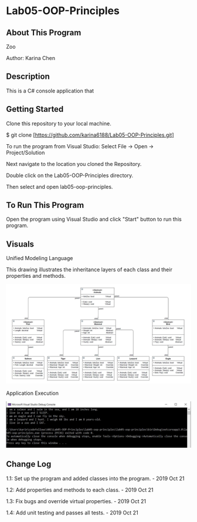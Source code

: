 # Lab05-OOP-Principles

## About This Program
Zoo

Author: Karina Chen

## Description
This is a C# console application that 

## Getting Started
Clone this repository to your local machine.

$ git clone [https://github.com/karina6188/Lab05-OOP-Principles.git]

To run the program from Visual Studio:
Select File -> Open -> Project/Solution

Next navigate to the location you cloned the Repository.

Double click on the Lab05-OOP-Principles directory.

Then select and open lab05-oop-principles.

## To Run This Program
Open the program using Visual Studio and click "Start" button to run this program.

## Visuals

Unified Modeling Language

This drawing illustrates the inheritance layers of each class and their properties and methods. 

![Alt execution capture](/captures/UML.JPG)

Application Execution

![Alt execution capture](/captures/app_execution.JPG)


## Change Log

1.1: Set up the program and added classes into the program. - 2019 Oct 21

1.2: Add properties and methods to each class. - 2019 Oct 21

1.3: Fix bugs and override virtual properties. - 2019 Oct 21

1.4: Add unit testing and passes all tests. - 2019 Oct 21